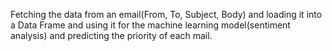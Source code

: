 Fetching the data from an email(From, To, Subject, Body) and loading it into a Data Frame and using it for the machine learning model(sentiment analysis) and predicting the priority of each mail. 
